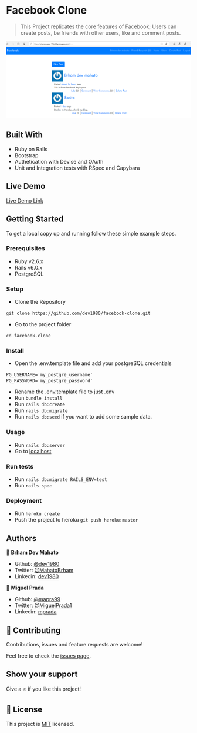 # Facebook Clone

> This Project replicates the core features of Facebook; Users can create posts, be friends with other users, like and comment posts.

![screenshot](./docs/home_page.png)

## Built With

- Ruby on Rails
- Bootstrap
- Authetication with Devise and OAuth
- Unit and Integration tests with RSpec and Capybara

## Live Demo

[Live Demo Link](https://intense-wave-17449.herokuapp.com/)


## Getting Started

To get a local copy up and running follow these simple example steps.

### Prerequisites

- Ruby v2.6.x
- Rails v6.0.x
- PostgreSQL

### Setup

- Clone the Repository
```
git clone https://github.com/dev1980/facebook-clone.git
```
- Go to the project folder 
```
cd facebook-clone
```
### Install

- Open the .env.template file and add your postgreSQL credentials
```
PG_USERNAME='my_postgre_username'
PG_PASSWORD='my_postgre_password'
```
- Rename the .env.template file to just .env
- Run `bundle install`
- Run `rails db:create`
- Run `rails db:migrate`
- Run `rails db:seed` if you want to add some sample data.

### Usage

- Run `rails db:server`
- Go to [localhost](http://localhost:3000)

### Run tests

- Run `rails db:migrate RAILS_ENV=test`
- Run `rails spec`

### Deployment

- Run `heroku create`
- Push the project to heroku `git push heroku:master`


## Authors

👤 **Brham Dev Mahato**

- Github: [@dev1980](https://github.com/dev1980)
- Twitter: [@MahatoBrham](https://twitter.com/MahatoBrham)
- Linkedin: [dev1980](www.linkedin.com/in/dev1980)

👤 **Miguel Prada**

- Github: [@mapra99](https://github.com/mapra99)
- Twitter: [@MiguelPrada1](https://twitter.com/MiguelPrada1)
- Linkedin: [mprada](https://www.linkedin.com/in/mprada/)

## 🤝 Contributing

Contributions, issues and feature requests are welcome!

Feel free to check the [issues page](issues/).

## Show your support

Give a ⭐️ if you like this project!

## 📝 License

This project is [MIT](lic.url) licensed.

